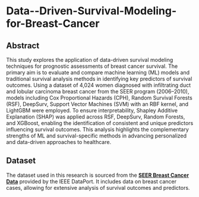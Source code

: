 # Data--Driven-Survival-Modeling-for-Breast-Cancer
## Abstract
This study explores the application of data-driven survival modeling techniques for prognostic assessments of breast cancer survival. The primary aim is to evaluate and compare machine learning (ML) models and traditional survival analysis methods in identifying key predictors of survival outcomes. Using a dataset of 4,024 women diagnosed with infiltrating duct and lobular carcinoma breast cancer from the SEER program (2006–2010), models including Cox Proportional Hazards (CPH), Random Survival Forests (RSF), DeepSurv, Support Vector Machines (SVM) with an RBF kernel, and LightGBM were employed. To ensure interpretability, Shapley Additive Explanation (SHAP) was applied across RSF, DeepSurv, Random Forests, and XGBoost, enabling the identification of consistent and unique predictors influencing survival outcomes. This analysis highlights the complementary strengths of ML and survival-specific methods in advancing personalized and data-driven approaches to healthcare.

## Dataset

The dataset used in this research is sourced from the **[SEER Breast Cancer Data](https://ieee-dataport.org/open-access/seer-breast-cancer-data)** provided by the IEEE DataPort. It includes data on breast cancer cases, allowing for extensive analysis of survival outcomes and predictors.
